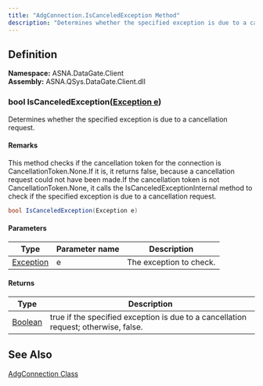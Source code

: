 ```yaml
---
title: "AdgConnection.IsCanceledException Method"
description: "Determines whether the specified exception is due to a cancellation request."
---
```


## Definition

**Namespace:** ASNA.DataGate.Client<br/>
**Assembly:** ASNA.QSys.DataGate.Client.dll


### bool IsCanceledException([Exception e](https://docs.microsoft.com/en-us/dotnet/api/system.exception))

Determines whether the specified exception is due to a cancellation request.


#### Remarks
This method checks if the cancellation token for the connection is CancellationToken.None.If it is, it returns false, because a cancellation request could not have been made.If the cancellation token is not CancellationToken.None, it calls the IsCanceledExceptionInternal method to check if the specified exception is due to a cancellation request.

```cs
bool IsCanceledException(Exception e)
```

#### Parameters

| Type | Parameter name | Description
| --- | --- | ---
| [Exception](https://docs.microsoft.com/en-us/dotnet/api/system.exception) | e | The exception to check.

#### Returns

| Type | Description
| --- | ---
| [Boolean](https://docs.microsoft.com/en-us/dotnet/api/system.boolean) | true if the specified exception is due to a cancellation request; otherwise, false.


## See Also

[AdgConnection Class](adg-connection.html)